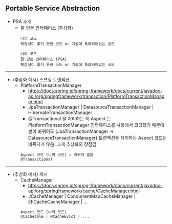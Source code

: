 ## **Portable Service Abstraction**
  * PSA 소개
    * 잘 만든 인터페이스 (추상화)
      ```
      나의 코드
      확장성이 좋지 못한 코드 or 기술에 특화되어있는 코드
      ```
      ```
      나의 코드
      잘 만든 인터페이스 (PSA)
      확장성이 좋지 못한 코드 or 기술에 특화되어있는 코드
      ```
***
  * (추상화 예시) 스프링 트랜잭션
    * PlatformTransactionManager
      * https://docs.spring.io/spring-framework/docs/current/javadoc-api/org/springframework/transaction/PlatformTransactionManager.html
      * JpaTransactionManager | DatasourceTransactionManager | HibernateTransactionManager
      * @Transactional 을 처리하는 이 Aspect 는 PlatformTransactionManager 인터페이스를 사용해서 코딩했기 때문에 빈이 바뀌어도 (JpaTransactionManager → DatasourceTransactionManager) 트랜잭션을 처리하는 Aspect 코드는 바뀌지가 않음. 그게 추상화의 장점임.
      ```
      Aspect 코드 (나의 코드) ← 바뀌지 않음
      @Transactional
      ```
***
  * (추상화 예시) 캐시
    * CacheManager
      * https://docs.spring.io/spring-framework/docs/current/javadoc-api/org/springframework/cache/CacheManager.html
      * JCacheManager | ConcurrentMapCacheManager | EhCacheCacheManager | ...
      ```
      Aspect 코드 (나의 코드)
      @Cacheable | @CacheEvict | ...
      ```
